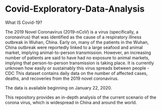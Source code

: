 # Covid-Exploratory-Data-Analysis

What IS Covid-19?

The 2019 Novel Coronavirus (2019-nCoV) is a virus (specifically, a coronavirus) that was identified as the cause of a respiratory illness outbreak in Wuhan, China. Early on, many of the patients in the Wuhan, China outbreak were reportedly linked to a large seafood and animal market, implying animal-to-person transmission. However, an increasing number of patients are said to have had no exposure to animal markets, implying that person-to-person transmission is taking place. It is currently unknown how easily or sustainably this virus spreads between people - CDC This dataset contains daily data on the number of affected cases, deaths, and recoveries from the 2019 novel coronavirus.

The data is available beginning on January 22, 2020.

This repository provides an in-depth analysis of the current scenario of the corona virus, which is widespread in China and around the world.
